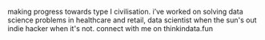 making progress towards type I civilisation.
i’ve worked on solving data science problems in healthcare and retail, data scientist when the sun's out indie hacker when it's not. connect with me on thinkindata.fun
